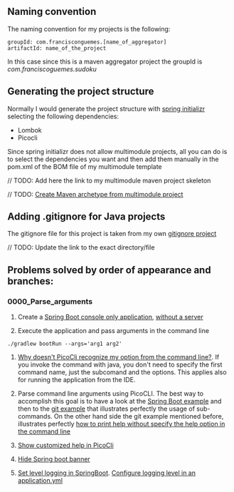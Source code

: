 
## Naming convention
The naming convention for my projects is the following:
  
```
groupId: com.francisconguemes.[name_of_aggregator]  
artifactId: name_of_the_project
```

In this case since this is a maven aggregator project the groupId is  _com.franciscoguemes.sudoku_


## Generating the project structure

Normally I would generate the project structure with [spring initializr](https://start.spring.io/) selecting the following dependencies:
 - Lombok
 - Picocli

Since spring initializr does not allow multimodule projects, all you can do is to select the dependencies you want and then add them manually in the pom.xml of the BOM file of my multimodule template

// TODO: Add here the link to my multimodule maven project skeleton

// TODO: [Create Maven archetype from multimodule project](https://maven.apache.org/archetype/maven-archetype-plugin/examples/create-multi-module-project.html)


## Adding .gitignore for Java projects

The gitignore file for this project is taken from my own [gitignore project](https://github.com/franciscoguemes/gitignore)

// TODO: Update the link to the exact directory/file

## Problems solved by order of appearance and branches:

### 0000_Parse_arguments

1. Create a [Spring Boot console only application](https://www.baeldung.com/spring-boot-console-app), [without a server](https://www.baeldung.com/spring-boot-no-web-server)

1. Execute the application and pass arguments in the command line  
```
./gradlew bootRun --args='arg1 arg2'
```  

1. [Why doesn't PicoCli recognize my option from the command line?](https://stackoverflow.com/questions/62963202/why-doesnt-picocli-recognize-my-option-from-the-command-line). If you invoke the command with java, you don't need to specify the first command name, just the subcomand and the options. This applies also for running the application from the IDE.

1. Parse command line arguments using PicoCLI. The best way to accomplish this goal is to have a look at the [Spring Boot example](https://picocli.info/#_spring_boot_example) and then to the [git example](https://github.com/remkop/picocli/blob/main/picocli-examples/src/main/java/picocli/examples/git/Git.java) that illustrates perfectly the usage of sub-commands. On the other hand side the git example mentioned before, illustrates perfectly [how to print help without specify the help option in the command line](https://github.com/remkop/picocli/issues/854)
    
1. [Show customized help in PicoCli](https://stackoverflow.com/questions/59004229/customized-help-display-in-picocli)

1. [Hide Spring boot banner](https://www.baeldung.com/spring-boot-disable-banner)

1. [Set level logging in SpringBoot](https://www.baeldung.com/spring-boot-logging). [Configure logging level in an application.yml](https://howtodoinjava.com/spring-boot2/logging/configure-logging-application-yml/)


